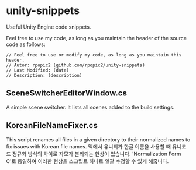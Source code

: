 # unity-snippets

Useful Unity Engine code snippets.

Feel free to use my code, as long as you maintain the header of the source code as follows:
```
// Feel free to use or modify my code, as long as you maintain this header.
// Autor: rpopic2 (github.com/rpopic2/unity-snippets)
// Last Modified: (date)
// Description: (description)
```

## SceneSwitcherEditorWindow.cs

A simple scene switcher. It lists all scenes added to the build settings.

## KoreanFileNameFixer.cs

This script renames all files in a given directory to their normalized names to fix issues with Korean file names.
맥에서 유니티가 한글 이름을 사용할 때 유니코드 정규화 방식의 차이로 자모가 분리되는 현상이 있습니다. 'Normalization Form C'로 통일하여 이러한 현상을 스크립트 하나로 일괄 수정할 수 있게 해줍니다.
